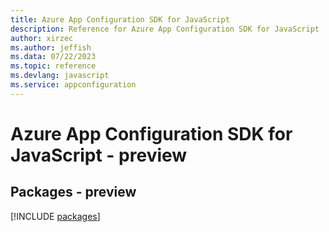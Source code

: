 ```yaml
---
title: Azure App Configuration SDK for JavaScript
description: Reference for Azure App Configuration SDK for JavaScript
author: xirzec
ms.author: jeffish
ms.data: 07/22/2023
ms.topic: reference
ms.devlang: javascript
ms.service: appconfiguration
---
```

# Azure App Configuration SDK for JavaScript - preview
## Packages - preview
[!INCLUDE [packages](app-configuration-index.md)]